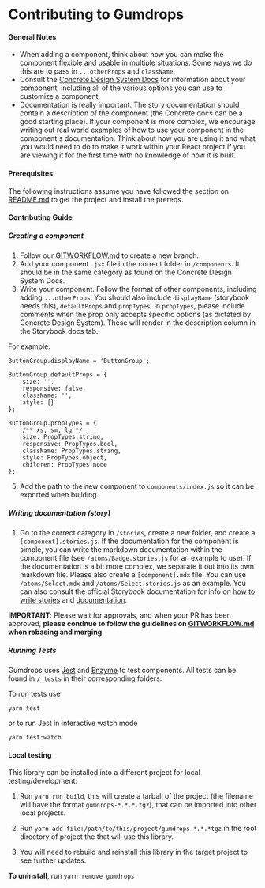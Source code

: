 # Contributing to Gumdrops

#### General Notes

-   When adding a component, think about how you can make the component flexible and usable in multiple situations. Some ways we do this are to pass in `...otherProps` and `className`.
-   Consult the [Concrete Design System Docs](https://concrete.gumgum.com) for information about your component, including all of the various options you can use to customize a component.
-   Documentation is really important. The story documentation should contain a description of the component (the Concrete docs can be a good starting place). If your component is more complex, we encourage writing out real world examples of how to use your component in the component's documentation. Think about how you are using it and what you would need to do to make it work within your React project if you are viewing it for the first time with no knowledge of how it is built.

#### Prerequisites

The following instructions assume you have followed the section on [README.md](README.md) to get the project and install the prereqs.

#### Contributing Guide

##### Creating a component

1. Follow our [GITWORKFLOW.md](GITWORKFLOW.md) to create a new branch.
2. Add your component `.jsx` file in the correct folder in `/components`. It should be in the same category as found on the Concrete Design System Docs.
3. Write your component. Follow the format of other components, including adding `...otherProps`. You should also include `displayName` (storybook needs this), `defaultProps` and `propTypes`. In `propTypes`, please include comments when the prop only accepts specific options (as dictated by Concrete Design System). These will render in the description column in the Storybook docs tab.

For example:

```
ButtonGroup.displayName = 'ButtonGroup';

ButtonGroup.defaultProps = {
    size: '',
    responsive: false,
    className: '',
    style: {}
};

ButtonGroup.propTypes = {
    /** xs, sm, lg */
    size: PropTypes.string,
    responsive: PropTypes.bool,
    className: PropTypes.string,
    style: PropTypes.object,
    children: PropTypes.node
};
```

5. Add the path to the new component to `components/index.js` so it can be exported when building.

##### Writing documentation (story)

1. Go to the correct category in `/stories`, create a new folder, and create a `[component].stories.js`. If the documentation for the component is simple, you can write the markdown documentation within the component file (see `/atoms/Badge.stories.js` for an example to use). If the documentation is a bit more complex, we separate it out into its own markdown file. Please also create a `[component].mdx` file. You can use `/atoms/Select.mdx` and `/atoms/Select.stories.js` as an example. You can also consult the official Storybook documentation for info on [how to write stories](https://storybook.js.org/docs/react/writing-stories/introduction) and [documentation](https://storybook.js.org/docs/react/writing-docs/introduction).

**IMPORTANT**: Please wait for approvals, and when your PR has been approved, **please continue to follow the guidelines on [GITWORKFLOW.md](GITWORKFLOW.md) when rebasing and merging**.

##### Running Tests

Gumdrops uses [Jest](https://jestjs.io/docs/en/getting-started) and [Enzyme](http://airbnb.io/enzyme/) to test components. All tests can be found in `/_tests` in their corresponding folders.

To run tests use

```
yarn test
```

or to run Jest in interactive watch mode

```
yarn test:watch
```

#### Local testing

This library can be installed into a different project for local testing/development:

1. Run `yarn run build`, this will create a tarball of the project (the filename will have the format `gumdrops-*.*.*.tgz`), that can be imported into other local projects.

2. Run `yarn add file:/path/to/this/project/gumdrops-*.*.*tgz` in the root directory of project the that will use this library.

3. You will need to rebuild and reinstall this library in the target project to see further updates.

**To uninstall**, run `yarn remove gumdrops`
